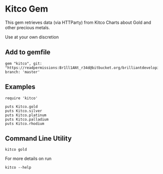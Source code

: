 # Kitco Gem


This gem retrieves data (via HTTParty) from Kitco Charts about Gold and other precious metals.

Use at your own discretion 

## Add to gemfile

    gem "kitco", git: "https://readpermissions:Br1ll1ANt_r34d@bitbucket.org/brilliantdeveloping/kitco.git", branch: 'master'


## Examples

    require 'kitco'

    puts Kitco.gold
    puts Kitco.silver
	puts Kitco.platinum
	puts Kitco.palladium
	puts Kitco.rhodium

## Command Line Utility


    kitco gold

For more details on run

    kitco --help
